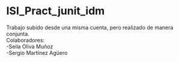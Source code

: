 # ISI_Pract_junit_idm
Trabajo subido desde una misma cuenta, pero realizado de manera conjunta. <br/>
Colaboradores:<br/>
  -Seila Oliva Muñoz<br/>
  -Sergio Martínez Agüero
